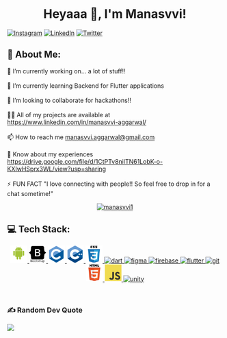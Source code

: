 <h1 align="center">Heyaaa 👋, I'm Manasvvi!</h1>

[![Instagram](https://img.shields.io/badge/Instagram-%23E4405F.svg?logo=Instagram&logoColor=white)](https://instagram.com/manasvvi_aggarwal) [![LinkedIn](https://img.shields.io/badge/LinkedIn-%230077B5.svg?logo=linkedin&logoColor=white)](https://linkedin.com/in/manasvvi-aggarwal) [![Twitter](https://img.shields.io/badge/Twitter-%231DA1F2.svg?logo=Twitter&logoColor=white)](https://twitter.com/manasvvi)
  
## 💫 About Me:
🔭 I’m currently working on... a lot of stuff!!<br><br>
🌱 I’m currently learning Backend for Flutter applications<br><br>
👯 I’m looking to collaborate for hackathons!!<br><br>
👨‍💻 All of my projects are available at https://www.linkedin.com/in/manasvvi-aggarwal/<br><br>
📫 How to reach me manasvvi.aggarwal@gmail.com<br><br>
📄 Know about my experiences https://drive.google.com/file/d/1CtPTv8nilTN61LobK-o-KXIwHSprx3WL/view?usp=sharing<br><br>
⚡ FUN FACT "I love connecting with people!! So feel free to drop in for a chat sometime!"

<p align="center"> <a href="https://github.com/ryo-ma/github-profile-trophy"><img src="https://github-profile-trophy.vercel.app/?username=manasvvi1&theme=radical&no-frame=true&no-bg=true&margin-w=4" alt="manasvvi1" /></a> </p>

## 💻 Tech Stack:
<p align="center"> <a href="https://developer.android.com" target="_blank" rel="noreferrer"> <img src="https://raw.githubusercontent.com/devicons/devicon/master/icons/android/android-original-wordmark.svg" alt="android" width="40" height="40"/> </a> <a href="https://getbootstrap.com" target="_blank" rel="noreferrer"> <img src="https://raw.githubusercontent.com/devicons/devicon/master/icons/bootstrap/bootstrap-plain-wordmark.svg" alt="bootstrap" width="40" height="40"/> </a> <a href="https://www.cprogramming.com/" target="_blank" rel="noreferrer"> <img src="https://raw.githubusercontent.com/devicons/devicon/master/icons/c/c-original.svg" alt="c" width="40" height="40"/> </a> <a href="https://www.w3schools.com/cpp/" target="_blank" rel="noreferrer"> <img src="https://raw.githubusercontent.com/devicons/devicon/master/icons/cplusplus/cplusplus-original.svg" alt="cplusplus" width="40" height="40"/> </a> <a href="https://www.w3schools.com/css/" target="_blank" rel="noreferrer"> <img src="https://raw.githubusercontent.com/devicons/devicon/master/icons/css3/css3-original-wordmark.svg" alt="css3" width="40" height="40"/> </a> <a href="https://dart.dev" target="_blank" rel="noreferrer"> <img src="https://www.vectorlogo.zone/logos/dartlang/dartlang-icon.svg" alt="dart" width="40" height="40"/> </a> <a href="https://www.figma.com/" target="_blank" rel="noreferrer"> <img src="https://www.vectorlogo.zone/logos/figma/figma-icon.svg" alt="figma" width="40" height="40"/> </a> <a href="https://firebase.google.com/" target="_blank" rel="noreferrer"> <img src="https://www.vectorlogo.zone/logos/firebase/firebase-icon.svg" alt="firebase" width="40" height="40"/> </a> <a href="https://flutter.dev" target="_blank" rel="noreferrer"> <img src="https://www.vectorlogo.zone/logos/flutterio/flutterio-icon.svg" alt="flutter" width="40" height="40"/> </a> <a href="https://git-scm.com/" target="_blank" rel="noreferrer"> <img src="https://www.vectorlogo.zone/logos/git-scm/git-scm-icon.svg" alt="git" width="40" height="40"/> </a> <a href="https://www.w3.org/html/" target="_blank" rel="noreferrer"> <img src="https://raw.githubusercontent.com/devicons/devicon/master/icons/html5/html5-original-wordmark.svg" alt="html5" width="40" height="40"/> </a> <a href="https://developer.mozilla.org/en-US/docs/Web/JavaScript" target="_blank" rel="noreferrer"> <img src="https://raw.githubusercontent.com/devicons/devicon/master/icons/javascript/javascript-original.svg" alt="javascript" width="40" height="40"/> </a> <a href="https://unity.com/" target="_blank" rel="noreferrer"> <img src="https://www.vectorlogo.zone/logos/unity3d/unity3d-icon.svg" alt="unity" width="40" height="40"/> </a> </p>
<br>

<!-- ## 📊 GitHub Stats:
![](https://github-readme-stats.vercel.app/api?username=manasvvi1&theme=radical&hide_border=false&include_all_commits=false&count_private=true)<br/>
![](https://github-readme-streak-stats.herokuapp.com/?user=manasvvi1&theme=radical&hide_border=false)<br/>
![](https://github-readme-stats.vercel.app/api/top-langs/?username=manasvvi1&theme=radical&hide_border=false&include_all_commits=false&count_private=true&layout=compact) -->

<!-- ## 🐦 Latest Tweet
[![](https://gtce.itsvg.in/api?username=manasvvi)](https://github.com/VishwaGauravIn/github-twitter-card-embed)
 -->
 
### ✍️ Random Dev Quote
![](https://quotes-github-readme.vercel.app/api?type=horizontal&theme=radical)
